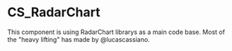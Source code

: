 # CS_RadarChart
This component is using RadarChart librarys as a main code base. Most of the "heavy lifting" has made by @lucascassiano. 
